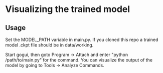 # Visualizing the trained model
## Usage

Set the MODEL_PATH variable in main.py. If you cloned this repo a trained model .ckpt file
should be in data/working. 

Start gogui, then goto Program -> Attach and enter "python /path/to/main.py" for the command.
You can visualize the output of the model by going to Tools -> Analyze Commands.
